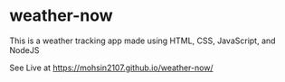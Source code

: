 # weather-now
This is a weather tracking app made using HTML, CSS, JavaScript, and NodeJS

See Live at
https://mohsin2107.github.io/weather-now/
